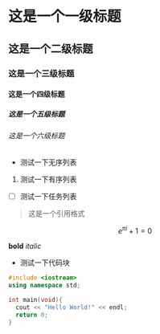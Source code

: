 # 这是一个一级标题

## 这是一个二级标题

### 这是一个三级标题

#### 这是一个四级标题

##### 这是一个五级标题

###### 这是一个六级标题

* 测试一下无序列表

1. 测试一下有序列表

- [ ] 测试一下任务列表

> 这是一个引用格式

$$
e^{\pi i} + 1 = 0
$$


**bold** _italic_

* 测试一下代码块

```c++
#include <iostream>
using namespace std;

int main(void){
  cout << "Hello World!" << endl;
  return 0;
}
```



